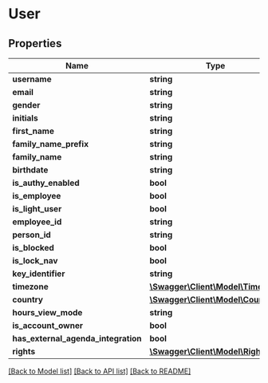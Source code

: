 # User

## Properties

 Name                                | Type                                              | Description | Notes      
-------------------------------------|---------------------------------------------------|-------------|------------
 **username**                        | **string**                                        |             | [optional] 
 **email**                           | **string**                                        |             | [optional] 
 **gender**                          | **string**                                        |             | [optional] 
 **initials**                        | **string**                                        |             | [optional] 
 **first_name**                      | **string**                                        |             | [optional] 
 **family_name_prefix**              | **string**                                        |             | [optional] 
 **family_name**                     | **string**                                        |             | [optional] 
 **birthdate**                       | **string**                                        |             | [optional] 
 **is_authy_enabled**                | **bool**                                          |             | [optional] 
 **is_employee**                     | **bool**                                          |             | [optional] 
 **is_light_user**                   | **bool**                                          |             | [optional] 
 **employee_id**                     | **string**                                        |             | [optional] 
 **person_id**                       | **string**                                        |             | [optional] 
 **is_blocked**                      | **bool**                                          |             | [optional] 
 **is_lock_nav**                     | **bool**                                          |             | [optional] 
 **key_identifier**                  | **string**                                        |             | [optional] 
 **timezone**                        | [**\Swagger\Client\Model\Timezone**](Timezone.md) |             | [optional] 
 **country**                         | [**\Swagger\Client\Model\Country**](Country.md)   |             | [optional] 
 **hours_view_mode**                 | **string**                                        |             | [optional] 
 **is_account_owner**                | **bool**                                          |             | [optional] 
 **has_external_agenda_integration** | **bool**                                          |             | [optional] 
 **rights**                          | [**\Swagger\Client\Model\Right[]**](Right.md)     |             | [optional] 

[[Back to Model list]](../README.md#documentation-for-models) [[Back to API list]](../README.md#documentation-for-api-endpoints) [[Back to README]](../README.md)


